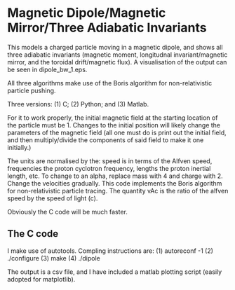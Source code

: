 # Magnetic Dipole/Magnetic Mirror/Three Adiabatic Invariants

This models a charged particle moving in a magnetic dipole, and shows all three adiabatic invariants (magnetic moment, longitudnal invariant/magnetic mirror, and the toroidal drift/magnetic flux). A visualisation of the output can be seen in dipole_bw_1.eps. 

All three algorithms make use of the Boris algorithm for non-relativistic particle pushing.

Three versions: (1) C; (2) Python; and (3) Matlab.

For it to work properly, the initial magnetic field at the starting location of the particle must be 1. Changes to the initial position will likely change the parameters of the magnetic field (all one must do is print out the initial field, and then multiply/divide the components of said field to make it one initially.) 

The units are normalised by the: speed is in terms of the Alfven speed, frequencies the proton cyclotron frequency, lengths the proton inertial length, etc. To change to an alpha, replace mass with 4 and charge with 2. Change the velocities gradually. This code implements the Boris algorithm for non-relativistic particle tracing. The quantity vAc is the ratio of the alfven speed by the speed of light (c). 

Obviously the C code will be much faster. 

## The C code

I make use of autotools. Compling instructions are: (1) autoreconf -1 (2) ./configure (3) make (4) ./dipole

The output is a csv file, and I have included a matlab plotting script (easily adopted for matplotlib).
